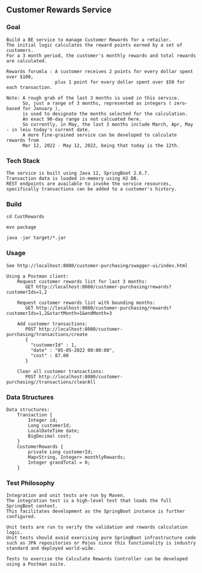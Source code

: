 
## Customer Rewards Service

### Goal
    Build a BE service to manage Customer Rewards for a retailer.
    The initial logic calculates the reward points earned by a set of customers.
    For a 3 month period, the customer's monthly rewards and total rewards are calculated.

    Rewards forumla : A customer receives 2 points for every dollar spent over $100,
                      plus 1 point for every dollar spent over $50 for each transaction.

    Note: A rough grab of the last 3 months is used in this service.
          So, just a range of 3 months, represented as integers ( zero-based for January ),
          is used to designate the months selected for the calculation.
          An exact 90-day range is not calcuated here.
          So currently, in May, the last 3 months include March, Apr, May - in leiu today's current date.
          A more fine-grained service can be developed to calculate rewards from 
          Mar 12, 2022 - May 12, 2022, being that today is the 12th.

### Tech Stack
    The service is built using Java 12, SpringBoot 2.6.7.
    Transaction data is loaded in-memory using H2 DB.
    REST endpoints are available to invoke the service resources, 
    specifically transactions can be added to a customer's history.


### Build
`cd CustRewards`

`mvn package`

 `java -jar target/*.jar`


### Usage
    See http://localhost:8080/customer-purchasing/swagger-ui/index.html

    Using a Postman client:
        Request customer rewards list for last 3 months:
           GET http://localhost:8080/customer-purchasing/rewards?customerIds=1,2
    
        Request customer rewards list with bounding months:
           GET http://localhost:8080/customer-purchasing/rewards?customerIds=1,2&startMonth=1&endMonth=3
    
        Add customer transactions:
           POST http://localhost:8080/customer-purchasing/transactions/create
           {
             "customerId" : 1,
             "date" : "05-05-2022 00:00:00",
             "cost" : 87.00
           }
    
        Clear all customer transactions:
           POST http://localhost:8080/customer-purchasing//transactions/clearAll

### Data Structures

    Data structures:
        Transaction {
            Integer id;
            Long customerId;
            LocalDateTime date;
            BigDecimal cost;
        }
        CustomerRewards {
            private Long customerId;
            Map<String, Integer> monthlyRewards;
            Integer grandTotal = 0;
        }

    
### Test Philosophy
    Integration and unit tests are run by Maven.
    The integration test is a high-level test that loads the full SpringBoot context.
    This facilitates development as the SpringBoot instance is further configured.

    Unit tests are run to verify the validation and rewards calculation logic.
    Unit tests should avoid exercising pure SpringBoot infrastructure code such as JPA repositories or Pojos since this functionality is industry standard and deployed world-wide.

    Tests to exercise the Calculate Rewards Controller can be developed using a Postman suite.